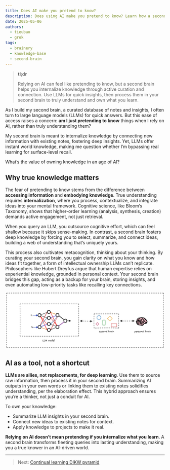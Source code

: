 ```yaml
---
title: Does AI make you pretend to know?
description: Does using AI make you pretend to know? Learn how a second brain helps you truly understand by curating and connecting knowledge, not just querying AI.
date: 2025-05-06
authors:
  - tieubao
  - grok
tags:
  - brainery
  - knowledge-base
  - second-brain
---
```


> **tl;dr**
>
> Relying on AI can feel like pretending to know, but a second brain helps you internalize knowledge through active curation and connection. Use LLMs for quick insights, then process them in your second brain to truly understand and own what you learn.

As I build my second brain, a curated database of notes and insights, I often turn to large language models (LLMs) for quick answers. But this ease of access raises a concern: **am I just pretending to know** things when I rely on AI, rather than truly understanding them?

My second brain is meant to internalize knowledge by connecting new information with existing notes, fostering deep insights. Yet, LLMs offer instant world knowledge, making me question whether I’m bypassing real learning for surface-level recall.

What’s the value of owning knowledge in an age of AI?

## Why true knowledge matters

The fear of pretending to know stems from the difference between **accessing information** and **embodying knowledge**. True understanding requires **internalization**, where you process, contextualize, and integrate ideas into your mental framework. Cognitive science, like Bloom’s Taxonomy, shows that higher-order learning (analysis, synthesis, creation) demands active engagement, not just retrieval.

When you query an LLM, you outsource cognitive effort, which can feel shallow because it skips sense-making. In contrast, a second brain fosters deep knowledge by forcing you to select, summarize, and connect ideas, building a web of understanding that’s uniquely yours.

This process also cultivates metacognition, thinking about your thinking. By curating your second brain, you gain clarity on what you know and how ideas fit together, a form of intellectual ownership LLMs can’t replicate. Philosophers like Hubert Dreyfus argue that human expertise relies on experiential knowledge, grounded in personal context. Your second brain bridges this gap, acting as a backup for your brain, storing insights, and even automating low-priority tasks like recalling key connections.

![](assets/rely.webp)

## AI as a tool, not a shortcut

**LLMs are allies, not replacements, for deep learning**. Use them to source raw information, then process it in your second brain. Summarizing AI outputs in your own words or linking them to existing notes solidifies understanding, per the elaboration effect. This hybrid approach ensures you’re a thinker, not just a conduit for AI.

To own your knowledge:

- Summarize LLM insights in your second brain.
- Connect new ideas to existing notes for context.
- Apply knowledge to projects to make it real.

**Relying on AI doesn’t mean pretending if you internalize what you learn**. A second brain transforms fleeting queries into lasting understanding, making you a true knower in an AI-driven world.

---

> Next: [Continual learning DIKW pyramid](dikw-pyramid.md)
